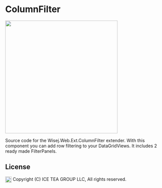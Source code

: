ColumnFilter
====

<img src="https://raw.githubusercontent.com/iceteagroup/wisej-extensions/master/Support/Images/ColumnFilter.png" width="358">

Source code for the Wisej.Web.Ext.ColumnFilter extender. With this component you can add row filtering to your DataGridViews. It includes 2 ready made FilterPanels.

License
-------
<img src="http://iceteagroup.com/wp-content/uploads/2017/01/Square-64x64-trasp.png" height="20" align="top"> Copyright (C) ICE TEA GROUP LLC, All rights reserved.
